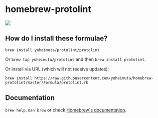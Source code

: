 # homebrew-protolint

![](https://github.com/yoheimuta/homebrew-protolint/workflows/brew%20test-bot/badge.svg)

## How do I install these formulae?
`brew install yoheimuta/protolint/protolint`

Or `brew tap yoheimuta/protolint` and then `brew install protolint`.

Or install via URL (which will not receive updates):

```
brew install https://raw.githubusercontent.com/yoheimuta/homebrew-protolint/master/Formula/protolint.rb
```

## Documentation
`brew help`, `man brew` or check [Homebrew's documentation](https://docs.brew.sh).
